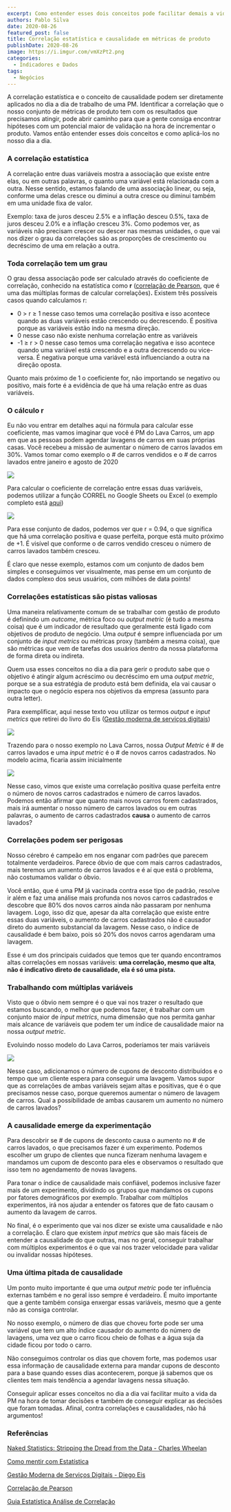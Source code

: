 ```yaml
---
excerpt: Como entender esses dois conceitos pode facilitar demais a vida de uma PM
authors: Pablo Silva
date: 2020-08-26
featured_post: false
title: Correlação estatística e causalidade em métricas de produto
publishDate: 2020-08-26
image: https://i.imgur.com/vmXzPt2.png
categories:
  - Indicadores e Dados
tags:
  - Negócios
---
```

A correlação estatística e o conceito de causalidade podem ser
diretamente aplicados no dia a dia de trabalho de uma PM. Identificar a
correlação que o nosso conjunto de métricas de produto tem com os
resultados que precisamos atingir, pode abrir caminho para que a gente
consiga encontrar hipóteses com um potencial maior de validação na hora
de incrementar o produto. Vamos então entender esses dois conceitos e
como aplicá-los no nosso dia a dia.

### A correlação estatística

A correlação entre duas variáveis mostra a associação que existe entre
elas, ou em outras palavras, o quanto uma variável está relacionada com
a outra. Nesse sentido, estamos falando de uma associação linear, ou
seja, conforme uma delas cresce ou diminui a outra cresce ou diminui
também em uma unidade fixa de valor.

Exemplo: taxa de juros desceu 2.5% e a inflação desceu 0.5%, taxa de
juros desceu 2.0% e a inflação cresceu 3%. Como podemos ver, as
variáveis não precisam crescer ou descer nas mesmas unidades, o que vai
nos dizer o grau da correlações são as proporções de crescimento ou
decréscimo de uma em relação a outra.

### Toda correlação tem um grau

O grau dessa associação pode ser calculado através do coeficiente de
correlação, conhecido na estatística como **r** ([correlação de Pearson](https://www.statisticshowto.com/probability-and-statistics/correlation-coefficient-formula/), que é uma das múltiplas formas de calcular correlações)**.**
Existem três possíveis casos quando calculamos r:

* 0 > r ≥ 1 nesse caso temos uma correlação positiva e isso acontece
  quando as duas variáveis estão crescendo ou decrescendo. É positiva
  porque as variáveis estão indo na mesma direção.
* 0 nesse caso não existe nenhuma correlação entre as variáveis
* \-1 ≥ r > 0 nesse caso temos uma correlação negativa e isso acontece
  quando uma variável está crescendo e a outra decrescendo ou
  vice-versa. É negativa porque uma variável está influenciando a
  outra na direção oposta.

Quanto mais próximo de 1 o coeficiente for, não importando se negativo
ou positivo, mais forte é a evidência de que há uma relação entre as
duas variáveis.

### O cálculo r

Eu não vou entrar em detalhes aqui na fórmula para calcular esse
coeficiente, mas vamos imaginar que você é PM do Lava Carros, um app em
que as pessoas podem agendar lavagens de carros em suas próprias casas.
Você recebeu a missão de aumentar o número de carros lavados em 30%.
Vamos tomar como exemplo o # de carros vendidos e o # de carros
lavados entre janeiro e agosto de 2020

[![](https://bucketeer-e05bbc84-baa3-437e-9518-adb32be77984.s3.amazonaws.com/public/images/16905ceb-9333-45e6-a659-a9e3005e7fe2_335x192.png)](https://cdn.substack.com/image/fetch/f_auto,q_auto:good,fl_progressive:steep/https%3A%2F%2Fbucketeer-e05bbc84-baa3-437e-9518-adb32be77984.s3.amazonaws.com%2Fpublic%2Fimages%2F16905ceb-9333-45e6-a659-a9e3005e7fe2_335x192.png)

Para calcular o coeficiente de correlação entre essas duas variáveis,
podemos utilizar a função CORREL no Google Sheets ou Excel (o exemplo
completo está
[aqui](https://docs.google.com/spreadsheets/d/1X-Ccps1I7zl759pDqs1x50y4v2gyueKYjBEhmtmPtI0/edit?usp=sharing))

[![](https://bucketeer-e05bbc84-baa3-437e-9518-adb32be77984.s3.amazonaws.com/public/images/97cf129c-435d-4d23-b144-28856863c258_336x233.png)](https://cdn.substack.com/image/fetch/f_auto,q_auto:good,fl_progressive:steep/https%3A%2F%2Fbucketeer-e05bbc84-baa3-437e-9518-adb32be77984.s3.amazonaws.com%2Fpublic%2Fimages%2F97cf129c-435d-4d23-b144-28856863c258_336x233.png)

Para esse conjunto de dados, podemos ver que r = 0.94, o que significa
que há uma correlação positiva e quase perfeita, porque está muito
próximo de +1. É visível que conforme o de carros vendido cresceu o número de carros lavados também cresceu.

É claro que nesse exemplo, estamos com um conjunto de dados bem simples
e conseguimos ver visualmente, mas pense em um conjunto de dados
complexo dos seus usuários, com milhões de data points!

### Correlações estatísticas são pistas valiosas

Uma maneira relativamente comum de se trabalhar com gestão de produto é
definindo um *outcome*, métrica foco ou *output metric* (é tudo a mesma
coisa) que é um indicador de resultado que geralmente está ligado com
objetivos de produto de negócio. Uma *output* é sempre influenciada por
um conjunto de *input metrics* ou métricas proxy (também a mesma coisa),
que são métricas que vem de tarefas dos usuários dentro da nossa
plataforma de forma direta ou indireta.

Quem usa esses conceitos no dia a dia para gerir o produto sabe que o
objetivo é atingir algum acréscimo ou decréscimo em uma *output metric*,
porque se a sua estratégia de produto está bem definida, ela vai causar
o impacto que o negócio espera nos objetivos da empresa (assunto para
outra letter).

Para exemplificar, aqui nesse texto vou utilizar os termos *output* e
*input metrics* que retirei do livro do Eis ([Gestão moderna de serviços
digitais](https://amzn.to/34GEV6y))

[![](https://bucketeer-e05bbc84-baa3-437e-9518-adb32be77984.s3.amazonaws.com/public/images/d1e6f815-be98-4503-9382-4e1e2d4fc651_800x611.png)](https://cdn.substack.com/image/fetch/f_auto,q_auto:good,fl_progressive:steep/https%3A%2F%2Fbucketeer-e05bbc84-baa3-437e-9518-adb32be77984.s3.amazonaws.com%2Fpublic%2Fimages%2Fd1e6f815-be98-4503-9382-4e1e2d4fc651_800x611.png "Output e Input Metrics - Gestão Moderna de Serviços Digitais, Diego Eis")

Trazendo para o nosso exemplo no Lava Carros, nossa *Output Metric* é #
de carros lavados e uma *input metric* é o # de novos carros
cadastrados. No modelo acima, ficaria assim inicialmente

[![](https://bucketeer-e05bbc84-baa3-437e-9518-adb32be77984.s3.amazonaws.com/public/images/60502015-59c5-420f-aa92-f27b04b4f40a_1066x670.png)](https://cdn.substack.com/image/fetch/f_auto,q_auto:good,fl_progressive:steep/https%3A%2F%2Fbucketeer-e05bbc84-baa3-437e-9518-adb32be77984.s3.amazonaws.com%2Fpublic%2Fimages%2F60502015-59c5-420f-aa92-f27b04b4f40a_1066x670.png "Output e Input Metrics - Gestão Moderna de Serviços Digitais, Diego Eis")

Nesse caso, vimos que existe uma correlação positiva quase perfeita
entre o número de novos carros cadastrados e número de carros lavados.
Podemos então afirmar que quanto mais novos carros forem cadastrados,
mais irá aumentar o nosso número de carros lavados ou em outras
palavras, o aumento de carros cadastrados **causa** o aumento de carros
lavados?

### Correlações podem ser perigosas

Nosso cérebro é campeão em nos enganar com padrões que parecem
totalmente verdadeiros. Parece óbvio de que com mais carros cadastrados,
mais teremos um aumento de carros lavados e é aí que está o problema,
não costumamos validar o óbvio.

Você então, que é uma PM já vacinada contra esse tipo de padrão, resolve
ir além e faz uma análise mais profunda nos novos carros cadastrados e
descobre que 80% dos novos carros ainda não passaram por nenhuma
lavagem. Logo, isso diz que, apesar da alta correlação que existe entre
essas duas variáveis, o aumento de carros cadastrados não é causador
direto do aumento substancial da lavagem. Nesse caso, o índice de
causalidade é bem baixo, pois só 20% dos novos carros agendaram uma
lavagem.

Esse é um dos principais cuidados que temos que ter quando encontramos
altas correlações em nossas variáveis: **uma correlação, mesmo que
alta**, **não é indicativo direto de causalidade, ela é só uma pista.**

### Trabalhando com múltiplas variáveis

Visto que o óbvio nem sempre é o que vai nos trazer o resultado que
estamos buscando, o melhor que podemos fazer, é trabalhar com um
conjunto maior de *input metrics*, numa dimensão que nos permita ganhar
mais alcance de variáveis que podem ter um índice de causalidade maior
na nossa *output metric*.

Evoluindo nosso modelo do Lava Carros, poderíamos ter mais variáveis

[![](https://bucketeer-e05bbc84-baa3-437e-9518-adb32be77984.s3.amazonaws.com/public/images/f7ba4fd1-0bb1-4757-ad29-79cf0a5c42b0_800x641.png)](https://cdn.substack.com/image/fetch/f_auto,q_auto:good,fl_progressive:steep/https%3A%2F%2Fbucketeer-e05bbc84-baa3-437e-9518-adb32be77984.s3.amazonaws.com%2Fpublic%2Fimages%2Ff7ba4fd1-0bb1-4757-ad29-79cf0a5c42b0_800x641.png)

Nesse caso, adicionamos o número de cupons de desconto distribuídos e o
tempo que um cliente espera para conseguir uma lavagem. Vamos supor que
as correlações de ambas variáveis sejam altas e positivas, que é o que
precisamos nesse caso, porque queremos aumentar o número de lavagem de
carros. Qual a possibilidade de ambas causarem um aumento no número de
carros lavados?

### A causalidade emerge da experimentação

Para descobrir se # de cupons de desconto causa o aumento no # de
carros lavados, o que precisamos fazer é um experimento. Podemos
escolher um grupo de clientes que nunca fizeram nenhuma lavagem e
mandamos um cupom de desconto para eles e observamos o resultado que
isso tem no agendamento de novas lavagens. 

Para tonar o índice de causalidade mais confiável, podemos inclusive
fazer mais de um experimento, dividindo os grupos que mandamos os cupons
por fatores demográficos por exemplo. Trabalhar com múltiplos
experimentos, irá nos ajudar a entender os fatores que de fato causam o
aumento da lavagem de carros.

No final, é o experimento que vai nos dizer se existe uma causalidade e
não a correlação. É claro que existem *input metrics* que são mais
fáceis de entender a causalidade do que outras, mas no geral, conseguir
trabalhar com múltiplos experimentos é o que vai nos trazer velocidade
para validar ou invalidar nossas hipóteses.

### Uma última pitada de causalidade

Um ponto muito importante é que uma *output metric* pode ter influência
externas também e no geral isso sempre é verdadeiro. É muito importante
que a gente também consiga enxergar essas variáveis, mesmo que a gente
não as consiga controlar.

No nosso exemplo, o número de dias que choveu forte pode ser uma
variável que tem um alto índice causador do aumento do número de
lavagens, uma vez que o carro ficou cheio de folhas e a água suja da
cidade ficou por todo o carro.

Não conseguimos controlar os dias que chovem forte, mas podemos usar
essa informação de causalidade externa para mandar cupons de desconto
para a base quando esses dias acontecerem, porque já sabemos que os
clientes tem mais tendência a agendar lavagens nessa situação.

Conseguir aplicar esses conceitos no dia a dia vai facilitar muito a
vida da PM na hora de tomar decisões e também de conseguir explicar as
decisões que foram tomadas. Afinal, contra correlações e causalidades,
não há argumentos!

### Referências

[Naked Statistics: Stripping the Dread from the Data - Charles Wheelan](https://amzn.to/3jh4IGJ)

[Como mentir com Estatística](https://amzn.to/34GOO4a)

[Gestão Moderna de Serviços Digitais - Diego Eis](https://amzn.to/2G0nBPR)

[Correlação de Pearson](https://www.statisticshowto.com/probability-and-statistics/correlation-coefficient-formula/)

[Guia Estatística Análise de Correlação](https://www.ecommercebrasil.com.br/artigos/guia-estatistica-analise-correlacao/)